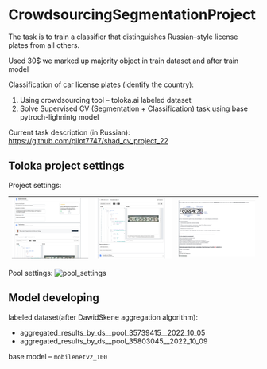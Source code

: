 # CrowdsourcingSegmentationProject
The task is to train a classifier that distinguishes Russian–style license plates from all others.

Used 30$ we marked up majority object in train dataset and after train model 

Classification of car license plates (identify the country): 
1. Using crowdsourcing tool – toloka.ai labeled dataset 
2. Solve Supervised CV (Segmentation + Classification) task using base pytroch-lighnintg model

Current task description (in Russian): https://github.com/pilot7747/shad_cv_project_22

## Toloka project settings
Project settings:

| ![](img/project/proj_1.png)  | ![](img/project/proj_2.png)  |  ![](img/project/proj_3.png) |
|---|---|---|

Pool settings:
 ![pool_settings](img/pool_settings)

## Model developing
labeled dataset(after DawidSkene aggregation algorithm):
 - aggregated_results_by_ds__pool_35739415__2022_10_05
 - aggregated_results_by_ds__pool_35803045__2022_10_09

base model – `mobilenetv2_100`

